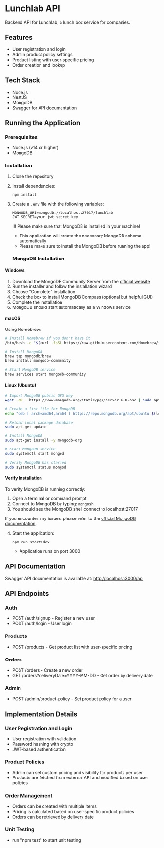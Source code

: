 # Lunchlab API

Backend API for Lunchlab, a lunch box service for companies.

## Features

- User registration and login
- Admin product policy settings
- Product listing with user-specific pricing
- Order creation and lookup

## Tech Stack

- Node.js
- NestJS
- MongoDB
- Swagger for API documentation

## Running the Application

### Prerequisites

- Node.js (v14 or higher)
- MongoDB

### Installation

1. Clone the repository
2. Install dependencies:

   ```
   npm install
   ```

3. Create a `.env` file with the following variables:

   ```
   MONGODB_URI=mongodb://localhost:27017/lunchlab
   JWT_SECRET=your_jwt_secret_key
   ```

   !!! Please make sure that MongoDB is installed in your machine!

   - This application will create the necessary MongoDB schema automatically
   - Please make sure to install the MongoDB before running the app!

   ### MongoDB Installation

#### Windows

1. Download the MongoDB Community Server from the [official website](https://www.mongodb.com/try/download/community)
2. Run the installer and follow the installation wizard
3. Choose "Complete" installation
4. Check the box to install MongoDB Compass (optional but helpful GUI)
5. Complete the installation
6. MongoDB should start automatically as a Windows service

#### macOS

Using Homebrew:

```bash
# Install Homebrew if you don't have it
/bin/bash -c "$(curl -fsSL https://raw.githubusercontent.com/Homebrew/install/HEAD/install.sh)"

# Install MongoDB
brew tap mongodb/brew
brew install mongodb-community

# Start MongoDB service
brew services start mongodb-community
```

#### Linux (Ubuntu)

```bash
# Import MongoDB public GPG key
wget -qO - https://www.mongodb.org/static/pgp/server-6.0.asc | sudo apt-key add -

# Create a list file for MongoDB
echo "deb [ arch=amd64,arm64 ] https://repo.mongodb.org/apt/ubuntu $(lsb_release -cs)/mongodb-org/6.0 multiverse" | sudo tee /etc/apt/sources.list.d/mongodb-org-6.0.list

# Reload local package database
sudo apt-get update

# Install MongoDB
sudo apt-get install -y mongodb-org

# Start MongoDB service
sudo systemctl start mongod

# Verify MongoDB has started
sudo systemctl status mongod
```

#### Verify Installation

To verify MongoDB is running correctly:

1. Open a terminal or command prompt
2. Connect to MongoDB by typing: `mongosh`
3. You should see the MongoDB shell connect to localhost:27017

If you encounter any issues, please refer to the [official MongoDB documentation](https://www.mongodb.com/docs/manual/installation/).

4. Start the application:

   ```
   npm run start:dev
   ```

   - Application runs on port 3000

## API Documentation

Swagger API documentation is available at: <http://localhost:3000/api>

## API Endpoints

### Auth

- POST /auth/signup - Register a new user
- POST /auth/login - User login

### Products

- POST /products - Get product list with user-specific pricing

### Orders

- POST /orders - Create a new order
- GET /orders?deliveryDate=YYYY-MM-DD - Get order by delivery date

### Admin

- POST /admin/product-policy - Set product policy for a user

## Implementation Details

### User Registration and Login

- User registration with validation
- Password hashing with crypto
- JWT-based authentication

### Product Policies

- Admin can set custom pricing and visibility for products per user
- Products are fetched from external API and modified based on user policies

### Order Management

- Orders can be created with multiple items
- Pricing is calculated based on user-specific product policies
- Orders can be retrieved by delivery date

### Unit Testing

- run "npm test" to start unit testing
